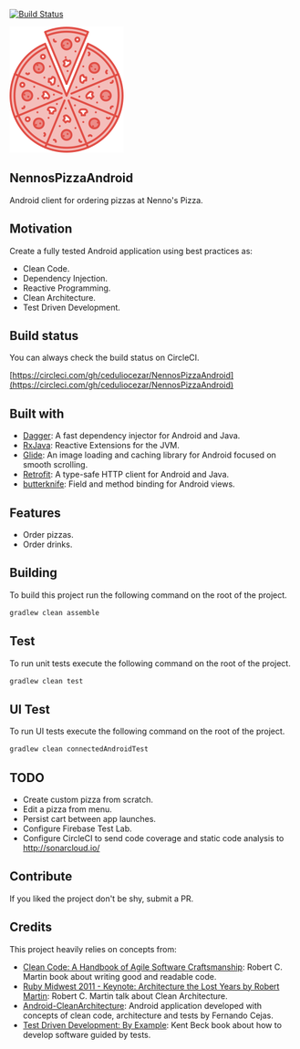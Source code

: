 [![Build Status](https://circleci.com/gh/ceduliocezar/NennosPizzaAndroid/tree/master.png)](https://circleci.com/gh/ceduliocezar/NennosPizzaAndroid)

[![Project Logo](./images/NennosPizza.png)](https://circleci.com/gh/ceduliocezar/NennosPizzaAndroid)
## NennosPizzaAndroid
Android client for ordering pizzas at Nenno's Pizza.

## Motivation
Create a fully tested Android application using best practices as:
- Clean Code.
- Dependency Injection.
- Reactive Programming.
- Clean Architecture.
- Test Driven Development.

## Build status

You can always check the build status on CircleCI.

[https://circleci.com/gh/ceduliocezar/NennosPizzaAndroid](https://circleci.com/gh/ceduliocezar/NennosPizzaAndroid)

## Built with

- [Dagger](https://google.github.io/dagger/): A fast dependency injector for Android and Java.
- [RxJava](https://github.com/ReactiveX/RxJava): Reactive Extensions for the JVM.
- [Glide](https://github.com/bumptech/glide): An image loading and caching library for Android focused on smooth scrolling.
- [Retrofit](http://square.github.io/retrofit/): A type-safe HTTP client for Android and Java.
- [butterknife](http://jakewharton.github.io/butterknife/): Field and method binding for Android views.

## Features
- Order pizzas.
- Order drinks.

## Building
To build this project run the following command on the root of the project.

```gradle
gradlew clean assemble
```

## Test
To run unit tests execute the following command on the root of the project.
```gradle
gradlew clean test
```

## UI Test
To run UI tests execute the following command on the root of the project.
```gradle
gradlew clean connectedAndroidTest
```

## TODO
- Create custom pizza from scratch.
- Edit a pizza from menu.
- Persist cart between app launches.
- Configure Firebase Test Lab.
- Configure CircleCI to send code coverage and static code analysis to http://sonarcloud.io/

## Contribute

If you liked the project don't be shy, submit a PR.

## Credits
This project heavily relies on concepts from:

- [Clean Code: A Handbook of Agile Software Craftsmanship](https://www.amazon.com/Clean-Code-Handbook-Software-Craftsmanship/dp/0132350882): Robert C. Martin book about writing good and readable code.
- [Ruby Midwest 2011 - Keynote: Architecture the Lost Years by Robert Martin](https://www.youtube.com/watch?v=WpkDN78P884): Robert C. Martin talk about Clean Architecture.
- [Android-CleanArchitecture](https://github.com/android10/Android-CleanArchitecture): Android application developed with concepts of clean code, architecture and tests by Fernando Cejas.
- [Test Driven Development: By Example](https://www.amazon.com/Test-Driven-Development-Kent-Beck/dp/0321146530): Kent Beck book about how to develop software guided by tests.